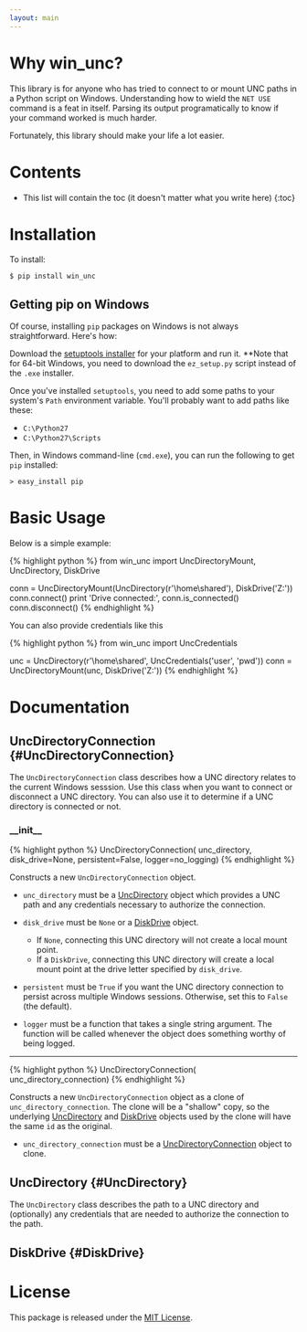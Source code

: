 ```yaml
---
layout: main
---
```


Why win_unc?
============

This library is for anyone who has tried to connect to or mount UNC paths in a Python
script on Windows. Understanding how to wield the `NET USE` command is a feat
in itself. Parsing its output programatically to know if your command worked is much
harder.

Fortunately, this library should make your life a lot easier.


Contents
========

* This list will contain the toc (it doesn't matter what you write here)
{:toc}


Installation
============

To install:

    $ pip install win_unc


Getting pip on Windows
----------------------

Of course, installing `pip` packages on Windows is not always straightforward.
Here's how:

Download the [setuptools installer](http://pypi.python.org/pypi/setuptools) for your platform and
run it. **Note that for 64-bit Windows, you need to download the `ez_setup.py` script instead of
the `.exe` installer.

Once you've installed `setuptools`, you need to add some paths to your system's `Path`
environment variable. You'll probably want to add paths like these:

*	`C:\Python27`
*	`C:\Python27\Scripts`

Then, in Windows command-line (`cmd.exe`), you can run the following to get `pip`
installed:

    > easy_install pip


Basic Usage
===========

Below is a simple example:

{% highlight python %}
from win_unc import UncDirectoryMount, UncDirectory, DiskDrive

conn = UncDirectoryMount(UncDirectory(r'\\home\shared'), DiskDrive('Z:'))
conn.connect()
print 'Drive connected:', conn.is_connected()
conn.disconnect()
{% endhighlight %}

You can also provide credentials like this

{% highlight python %}
from win_unc import UncCredentials

unc = UncDirectory(r'\\home\shared', UncCredentials('user', 'pwd'))
conn = UncDirectoryMount(unc, DiskDrive('Z:'))
{% endhighlight %}


Documentation
=============

UncDirectoryConnection {#UncDirectoryConnection}
----------------------

The `UncDirectoryConnection` class describes how a UNC directory relates to the current
Windows sesssion. Use this class when you want to connect or disconnect a UNC directory. You can
also use it to determine if a UNC directory is connected or not.


### \_\_init\_\_

{% highlight python %}
UncDirectoryConnection(
    unc_directory,
    disk_drive=None,
    persistent=False,
    logger=no_logging)
{% endhighlight %}

Constructs a new `UncDirectoryConnection` object.

*	`unc_directory` must be a [UncDirectory](#UncDirectory) object which provides a UNC path and
	any credentials necessary to authorize the connection.

*	`disk_drive` must be `None` or a [DiskDrive](#DiskDrive) object.
	*	If `None`, connecting this UNC directory will not create a local mount point.
	*	If a `DiskDrive`, connecting this UNC directory will create a local mount point at the
		drive letter specified by `disk_drive`.

*	`persistent` must be `True` if you want the UNC directory connection to persist across
	multiple Windows sessions. Otherwise, set this to `False` (the default).

*	`logger` must be a function that takes a single string argument. The function will be called
	whenever the object does something worthy of being logged.

-----

{% highlight python %}
UncDirectoryConnection(
    unc_directory_connection)
{% endhighlight %}

Constructs a new `UncDirectoryConnection` object as a clone of `unc_directory_connection`.
The clone will be a "shallow" copy, so the underlying [UncDirectory][] and [DiskDrive][] objects
used by the clone will have the same `id` as the original.

*	`unc_directory_connection` must be a [UncDirectoryConnection][] object to clone.


UncDirectory {#UncDirectory}
------------

The `UncDirectory` class describes the path to a UNC directory and (optionally) any credentials
that are needed to authorize the connection to the path.


DiskDrive {#DiskDrive}
---------


[UncDirectoryConnection]: #UncDirectoryConnection
[UncDirectory]: #UncDirectory
[DiskDrive]: #DiskDrive


License
=======
This package is released under the [MIT License](http://www.opensource.org/licenses/mit-license.php).

